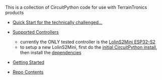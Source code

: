 This is a collection of CircuitPython code for use with TerrainTronics products
 
 - [Quick Start for the technically challenged...](docs/Controllers/QuickStart.MD)
 - [Supported Controllers](docs/Controllers/SupportedControllers.MD)
   - currently the ONLY tested controller is the [LolinS2Mini ESP32-S2](docs/Controllers/LolinS2Mini.MD)
   - to setup a new LolinS2Mini, first do the [initial CircuitPython install](docs/Controllers/LolinS2Mini.MD#initial-setup), then install the [dependencies](docs/CIRCUITPY_Dependncies.MD)

 - [Getting Started](docs/GettingStarted/GettingStarted.MD)
 - [Repo Contents](docs/RepoContents.MD)